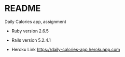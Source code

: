 # README

Daily Calories app, assignment

* Ruby version 2.6.5

* Rails version 5.2.4.1

* Heroku Link https://daily-calories-app.herokuapp.com
